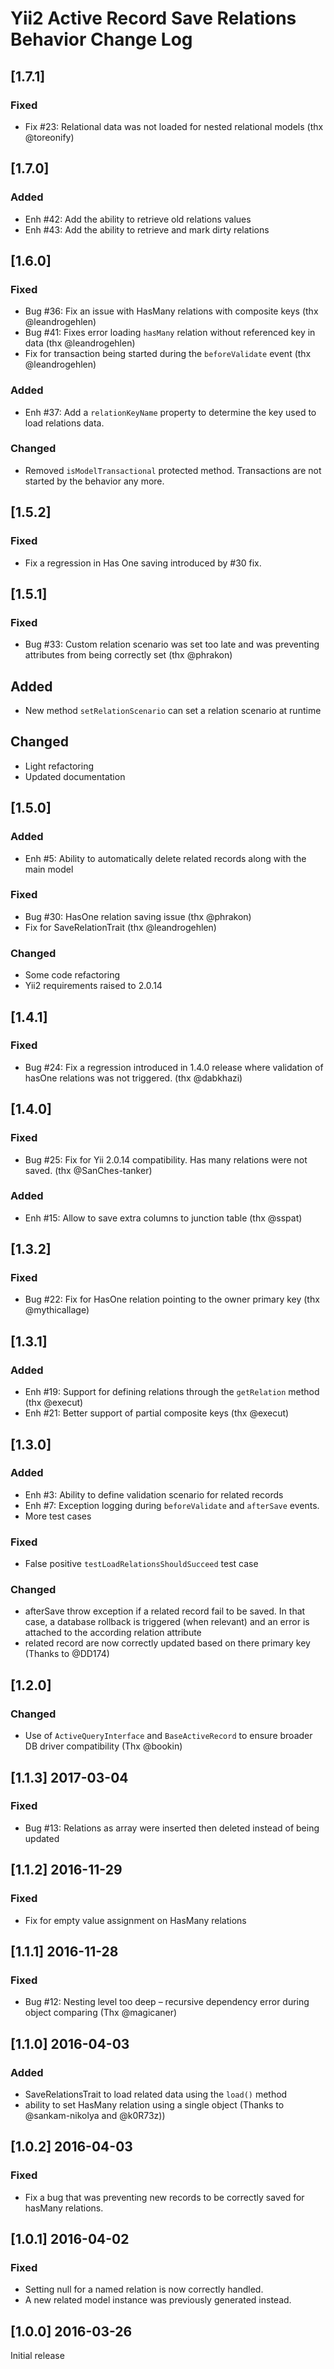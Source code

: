 # Yii2 Active Record Save Relations Behavior Change Log

## [1.7.1]
### Fixed
- Fix #23: Relational data was not loaded for nested relational models (thx @toreonify)

## [1.7.0]
### Added
- Enh #42: Add the ability to retrieve old relations values
- Enh #43: Add the ability to retrieve and mark dirty relations

## [1.6.0]
### Fixed
- Bug #36: Fix an issue with HasMany relations with composite keys (thx @leandrogehlen)
- Bug #41: Fixes error loading `hasMany` relation without referenced key in data (thx @leandrogehlen)
- Fix for transaction being started during the `beforeValidate` event (thx @leandrogehlen)

### Added
- Enh #37: Add a `relationKeyName` property to determine the key used to load relations data.

### Changed
- Removed `isModelTransactional` protected method. Transactions are not started by the behavior any more.

## [1.5.2]
### Fixed
- Fix a regression in Has One saving introduced by #30 fix.

## [1.5.1]
### Fixed
- Bug #33: Custom relation scenario was set too late and was preventing attributes from being correctly set (thx @phrakon)

## Added
- New method `setRelationScenario` can set a relation scenario at runtime

## Changed
- Light refactoring
- Updated documentation

## [1.5.0]
### Added
- Enh #5: Ability to automatically delete related records along with the main model

### Fixed
- Bug #30: HasOne relation saving issue (thx @phrakon)
- Fix for SaveRelationTrait (thx @leandrogehlen)

### Changed
- Some code refactoring
- Yii2 requirements raised to 2.0.14

## [1.4.1]
### Fixed
- Bug #24: Fix a regression introduced in 1.4.0 release where validation of hasOne relations was not triggered. (thx @dabkhazi)

## [1.4.0]
### Fixed
- Bug #25: Fix for Yii 2.0.14 compatibility. Has many relations were not saved. (thx @SanChes-tanker)

### Added
- Enh #15: Allow to save extra columns to junction table (thx @sspat)

## [1.3.2]
### Fixed
- Bug #22: Fix for HasOne relation pointing to the owner primary key (thx @mythicallage)

## [1.3.1]
### Added
- Enh #19: Support for defining relations through the `getRelation` method (thx @execut)
- Enh #21: Better support of partial composite keys (thx @execut)

## [1.3.0]
### Added
- Enh #3: Ability to define validation scenario for related records
- Enh #7: Exception logging during `beforeValidate` and `afterSave` events.
- More test cases

### Fixed
- False positive `testLoadRelationsShouldSucceed` test case

### Changed
- afterSave throw exception if a related record fail to be saved. In that case, a database rollback is triggered (when relevant) and an error is attached to the according relation attribute 
- related record are now correctly updated based on there primary key (Thanks to @DD174)

## [1.2.0]
### Changed
- Use of `ActiveQueryInterface` and `BaseActiveRecord` to ensure broader DB driver compatibility (Thx @bookin)

## [1.1.3] 2017-03-04
### Fixed
- Bug #13: Relations as array were inserted then deleted instead of being updated


## [1.1.2] 2016-11-29
### Fixed
- Fix for empty value assignment on HasMany relations

## [1.1.1] 2016-11-28
### Fixed
- Bug #12: Nesting level too deep – recursive dependency error during object comparing (Thx @magicaner)

## [1.1.0] 2016-04-03
### Added
- SaveRelationsTrait to load related data using the `load()` method
- ability to set HasMany relation using a single object (Thanks to @sankam-nikolya and @k0R73z))

## [1.0.2] 2016-04-03
### Fixed
- Fix a bug that was preventing new records to be correctly saved for hasMany relations.

## [1.0.1] 2016-04-02
### Fixed
- Setting null for a named relation is now correctly handled.
- A new related model instance was previously generated instead.

## [1.0.0] 2016-03-26
Initial release
